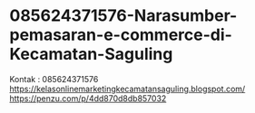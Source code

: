# 085624371576-Narasumber-pemasaran-e-commerce-di-Kecamatan-Saguling
Kontak : 085624371576  https://kelasonlinemarketingkecamatansaguling.blogspot.com/ https://penzu.com/p/4dd870d8db857032
